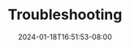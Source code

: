 ---
weight: 1900
title: "Troubleshooting" # <!-- omit from toc -->
description: "Common errors and known issues."
icon: "troubleshoot"
date: "2024-01-18T16:51:53-08:00"
lastmod: "2024-01-18T16:51:53-08:00"
draft: true
toc: true
---